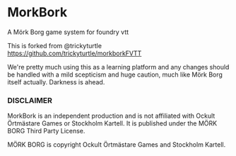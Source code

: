 # MorkBork
A Mörk Borg game system for foundry vtt

This is forked from @trickyturtle https://github.com/trickyturtle/morkborkFVTT

We're pretty much using this as a learning platform and any changes should be handled with a mild scepticism and huge caution, much like Mörk Borg itself actually. Darkness is ahead. 


### DISCLAIMER
MorkBork is an independent production and is not affiliated with Ockult Örtmästare Games or Stockholm Kartell. It is published under the MÖRK BORG Third Party License.

MÖRK BORG is copyright Ockult Örtmästare Games and Stockholm Kartell. 
